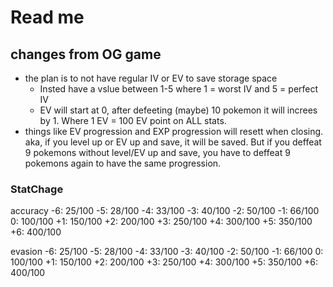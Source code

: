 

# Read me


## changes from OG game
* the plan is to not have regular IV or EV to save storage space
    - Insted have a vslue between 1-5 where 1 = worst IV and 5 = perfect IV
    - EV will start at 0, after defeeting (maybe) 10 pokemon it will increes by 1. Where 1 EV = 100 EV point on ALL stats. 
* things like EV progression and EXP progression will resett when closing. aka, if you level up or EV up and save, it will be saved. But if you deffeat 9 pokemons without level/EV up and save, you have to deffeat 9 pokemons again to have the same progression. 


### StatChage 

accuracy
-6: 25/100
-5: 28/100
-4: 33/100
-3: 40/100
-2: 50/100
-1: 66/100
0: 100/100
+1: 150/100
+2: 200/100
+3: 250/100
+4: 300/100
+5: 350/100
+6: 400/100

evasion
-6: 25/100
-5: 28/100
-4: 33/100
-3: 40/100
-2: 50/100
-1: 66/100
0: 100/100
+1: 150/100
+2: 200/100
+3: 250/100
+4: 300/100
+5: 350/100
+6: 400/100